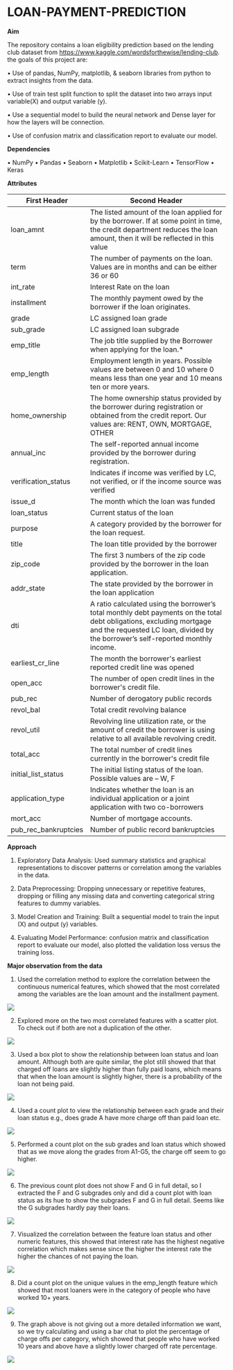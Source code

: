 # LOAN-PAYMENT-PREDICTION

**Aim**

The repository contains a loan eligibility prediction based on the lending club dataset from https://www.kaggle.com/wordsforthewise/lending-club. the goals of this project are:

•	Use of pandas, NumPy, matplotlib, & seaborn libraries from python to extract insights from the data.

•	Use of train test split function to split the dataset into two arrays input variable(X) and output variable (y).

•	Use a sequential model to build the neural network and Dense layer for how the layers will be connection.

•	Use of confusion matrix and classification report to evaluate our model.

**Dependencies**

•	NumPy
•	Pandas
•	Seaborn
•	Matplotlib
•	Scikit-Learn
•	TensorFlow
•	Keras

**Attributes**

  First Header  | Second Header |
| ------------- | ------------- |
| loan_amnt  | The listed amount of the loan applied for by the borrower. If at some point in time, the credit department reduces the loan amount, then it will be reflected in this value  |
| term  | The number of payments on the loan. Values are in months and can be either 36 or 60  |
| int_rate  | Interest Rate on the loan  |
| installment  | The monthly payment owed by the borrower if the loan originates.  |
| grade  | LC assigned loan grade  |
| sub_grade  | LC assigned loan subgrade  |
| emp_title  | The job title supplied by the Borrower when applying for the loan.*  |
| emp_length  | Employment length in years. Possible values are between 0 and 10 where 0 means less than one year and 10 means ten or more years.  |
| home_ownership  | The home ownership status provided by the borrower during registration or obtained from the credit report. Our values are: RENT, OWN, MORTGAGE, OTHER  |
| annual_inc  | The self-reported annual income provided by the borrower during registration.  |
| verification_status  | Indicates if income was verified by LC, not verified, or if the income source was verified  |
| issue_d  | The month which the loan was funded  |
| loan_status  | Current status of the loan  |
| purpose  | A category provided by the borrower for the loan request.  |
| title  | The loan title provided by the borrower  |
| zip_code  | The first 3 numbers of the zip code provided by the borrower in the loan application.  |
| addr_state  | The state provided by the borrower in the loan application  |
| dti  | A ratio calculated using the borrower’s total monthly debt payments on the total debt obligations, excluding mortgage and the requested LC loan, divided by the borrower’s self-reported monthly income.  |
| earliest_cr_line  | The month the borrower's earliest reported credit line was opened  |
| open_acc  | The number of open credit lines in the borrower's credit file.  |
| pub_rec  | Number of derogatory public records  |
| revol_bal  | Total credit revolving balance  |
| revol_util  | Revolving line utilization rate, or the amount of credit the borrower is using relative to all available revolving credit.  |
| total_acc  | The total number of credit lines currently in the borrower's credit file  |
| initial_list_status  | The initial listing status of the loan. Possible values are – W, F  |
| application_type  | Indicates whether the loan is an individual application or a joint application with two co-borrowers  |
| mort_acc  | Number of mortgage accounts.  |
| pub_rec_bankruptcies  | Number of public record bankruptcies  |

**Approach**

1. Exploratory Data Analysis: Used summary statistics and graphical representations to discover patterns or correlation among the variables in the data.

2. Data Preprocessing: Dropping unnecessary or repetitive features, dropping or filling any missing data and converting categorical string features to dummy variables.

3. Model Creation and Training: Built a sequential model to train the input (X) and output (y) variables.

4. Evaluating Model Performance: confusion matrix and classification report to evaluate our model, also plotted the validation loss versus the training loss.

**Major observation from the data**

1. Used the correlation method to explore the correlation between the continuous numerical features, which showed that the most correlated among the variables are the loan amount and the installment payment.

![](Images/image3.png)

2. Explored more on the two most correlated features with a scatter plot. To check out if both are not a duplication of the other.

![](Images/image4.png)

3. Used a box plot to show the relationship between loan status and loan amount. Although both are quite similar, the plot still showed that that charged off loans are slightly higher than fully paid loans, which means that when the loan amount is slightly higher, there is a probability of the loan not being paid.

![](Images/image5.png)

4. Used a count plot to view the relationship between each grade and their loan status e.g., does grade A have more charge off than paid loan etc.

![](Images/image6.png)

5. Performed a count plot on the sub grades and loan status which showed that as we move along the grades from A1-G5, the charge off seem to go higher.

![](Images/image7.png)

6. The previous count plot does not show F and G in full detail, so I extracted the F and G subgrades only and did a count plot with loan status as its hue to show the subgrades F and G in full detail. Seems like the G subgrades hardly pay their loans.

![](Images/image8.png)

7. Visualized the correlation between the feature loan status and other numeric features, this showed that interest rate has the highest negative correlation which makes sense since the higher the interest rate the higher the chances of not paying the loan.

![](Images/image9.png)

8. Did a count plot on the unique values in the emp_length feature which showed that most loaners were in the category of people who have worked 10+ years.

![](Images/image10.png)

9. The graph above is not giving out a more detailed information we want, so we try calculating and using a bar chat to plot the percentage of charge offs per category, which showed that people who have worked 10 years and above have a slightly lower charged off rate percentage.

![](Images/image12.png)

